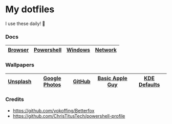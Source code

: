 # My dotfiles

I use these daily! 👀

### Docs

[Browser](https://github.com/fahim-ahmed05/dotfiles/blob/main/docs/browser.md) | [Powershell](https://github.com/fahim-ahmed05/dotfiles/blob/main/docs/powershell.md) | [Windows](https://github.com/fahim-ahmed05/dotfiles/blob/main/docs/windows.md) | [Network](https://github.com/fahim-ahmed05/dotfiles/blob/main/docs/network.md)
|------|------|------|------|

### Wallpapers

[Unsplash](https://unsplash.com/collections/flfrGRQpfgU/wallpapers) | [Google Photos](https://photos.app.goo.gl/KBUxAoErDPASNR182) | [GitHub](https://github.com/fahim-ahmed05/dotfiles/tree/main/wallpapers) | [Basic Apple Guy](https://basicappleguy.com/basicappleblog/tag/Wallpaper) | [KDE Defaults](https://github.com/KDE/plasma-workspace-wallpapers)
|------|------|------|------|------|

### Credits

- https://github.com/yokoffing/Betterfox
- https://github.com/ChrisTitusTech/powershell-profile
